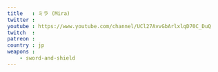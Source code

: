 ```yaml
---
title   : ミラ (Mira)
twitter :
youtube : https://www.youtube.com/channel/UCl27AvvGbArlxlqD70C_DuQ
twitch  :
patreon :
country : jp
weapons :
    - sword-and-shield
---
```

